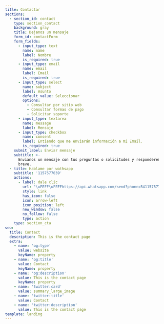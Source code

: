 ```yaml
---
title: Contactar
sections:
  - section_id: contact
    type: section_contact
    background: gray
    title: Dejanos un mensaje
    form_id: contactForm
    form_fields:
      - input_type: text
        name: name
        label: Nombre
        is_required: true
      - input_type: email
        name: email
        label: Email
        is_required: true
      - input_type: select
        name: subject
        label: Asunto
        default_value: Seleccionar
        options:
          - Consultar por sitio web
          - Consultar formas de pago
          - Solicitar soporte
      - input_type: textarea
        name: message
        label: Mensaje
      - input_type: checkbox
        name: consent
        label: Entiendo que me enviarán información a mi Email.
        is_required: true
    submit_label: Enviar mensaje
    subtitle: >-
      Envianos un mensaje con tus preguntas o solicitudes y responderemos en
      breve.
  - title: Hablame por wathsapp
    subtitle: '1157577039'
    actions:
      - label: dale clic
        url: "\uFEFF\uFEFFhttps://api.whatsapp.com/send?phone=541157577039"
        style: link
        has_icon: false
        icon: arrow-left
        icon_position: left
        new_window: false
        no_follow: false
        type: action
    type: section_cta
seo:
  title: Contact
  description: This is the contact page
  extra:
    - name: 'og:type'
      value: website
      keyName: property
    - name: 'og:title'
      value: Contact
      keyName: property
    - name: 'og:description'
      value: This is the contact page
      keyName: property
    - name: 'twitter:card'
      value: summary_large_image
    - name: 'twitter:title'
      value: Contact
    - name: 'twitter:description'
      value: This is the contact page
template: landing
---
```

